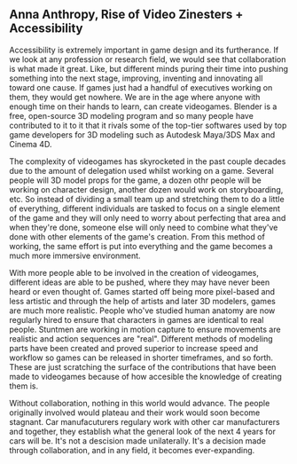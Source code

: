 ## Anna Anthropy, Rise of Video Zinesters + Accessibility

Accessibility is extremely important in game design and its furtherance. If we look at any profession or research field, we would see that collaboration is what made it great. Like, but different minds puring their time into pushing something into the next stage, improving, inventing and innovating all toward one cause. If games just had a handful of executives working on them, they would get nowhere. We are in the age where anyone with enough time on their hands to learn, can create videogames. Blender is a free, open-source 3D modeling program and so many people have contributed to it to it that it rivals some of the top-tier softwares used by top game developers for 3D modeling such as Autodesk Maya/3DS Max and Cinema 4D.


The complexity of videogames has skyrocketed in the past couple decades due to the amount of delegation used whilst working on a game. Several people will 3D model props for the game, a dozen othr people will be working on character design, another dozen would work on storyboarding, etc. So instead of dividing a small team  up and stretching them to do a little of everything, different individuals are tasked to focus on a single element of the game and they will only need to worry about perfecting that area and when they're done, someone else will only need to combine what they've done with other elements of the game's creation. From this method of working, the same effort is put into everything and the game becomes a much more immersive environment.

With more people able to be involved in the creation of videogames, different ideas are able to be pushed, where they may have never been heard or even thought of. Games started off being more pixel-based and less artistic and through the help of artists and later 3D modelers, games are much more realistic. People who've studied human anatomy are now regularly hired to ensure that characters in games are identical to real people. Stuntmen are working in motion capture to ensure movements are realistic and action sequences are "real". Different methods of modeling parts have been created and proved superior to increase speed and workflow so games can be released in shorter timeframes, and so forth. These are just scratching the surface of the contributions that have been made to videogames because of how accesible the knowledge of creating them is.

Without collaboration, nothing in this world would advance. The people originally involved would plateau and their work would soon become stagnant. Car manufacuturers regulary work with other car manufacturers and together, they establish what the general look of the next 4 years for cars will be. It's not a descision made unilaterally. It's a decision made through collaboration, and in any field, it  becomes ever-expanding.
